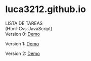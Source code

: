 # luca3212.github.io
LISTA DE TAREAS <br>
(Html-Css-JavaScript) <br>
Version 0: <a href="https://luca3212.github.io/v0" tag="_blank">Demo</a>

Version 1: <a href="https://luca3212.github.io/v1">Demo</a>

Version 2: <a href="https://luca3212.github.io/v2">Demo</a>
